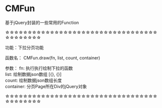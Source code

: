 # CMFun
基于jQuery封装的一些常用的Function

☆☆☆☆☆☆☆☆☆☆☆☆☆☆☆☆☆☆☆☆☆☆☆☆☆☆☆☆☆☆☆☆☆☆☆☆☆☆☆☆☆☆

功能：下拉分页功能

函数名： CMFun.draw(fn, list, count, container)  <br/>

参数：
fn: 执行执行绘制下拉的函数 <br/>
list: 绘制数据json数组 [{}, {}] <br/>
count: 绘制数据json数组长度 <br/>
container: 分页Page所在Div的jQuery对象 <br/>

☆☆☆☆☆☆☆☆☆☆☆☆☆☆☆☆☆☆☆☆☆☆☆☆☆☆☆☆☆☆☆☆☆☆☆☆☆☆☆☆☆☆


#
